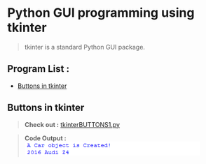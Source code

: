 # Python GUI programming using tkinter

> tkinter is a standard Python GUI package.

## Program List :

- [Buttons in tkinter](#buttons-in-tkinter)

## Buttons in tkinter

> **Check out :** [tkinterBUTTONS1.py](https://github.com/somrajchowdhury/)


> **Code Output :**         
> ![](https://github.com/somrajchowdhury/PythonCodes/blob/master/Outputs/ObjectCreation.png "Object Creation")
